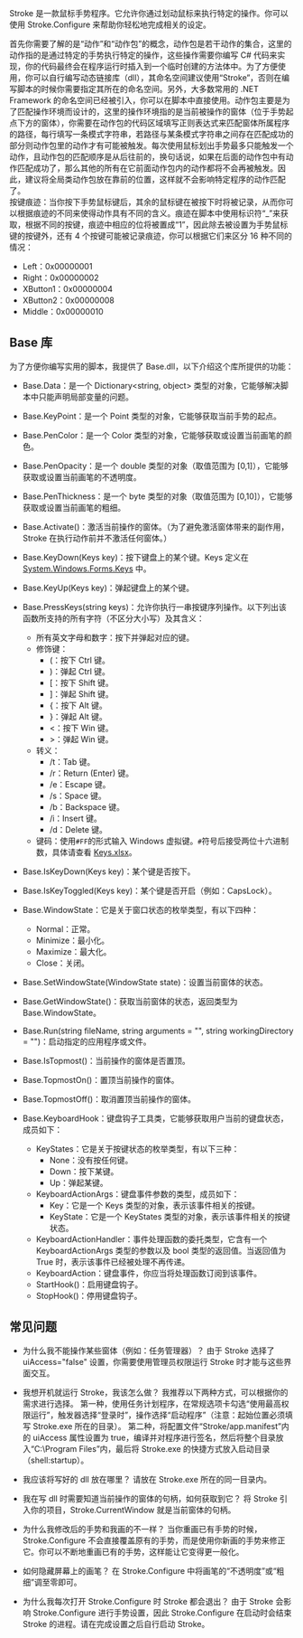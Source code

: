 Stroke 是一款鼠标手势程序。它允许你通过划动鼠标来执行特定的操作。你可以使用 Stroke.Configure 来帮助你轻松地完成相关的设定。

首先你需要了解的是“动作”和“动作包”的概念，动作包是若干动作的集合，这里的动作指的是通过特定的手势执行特定的操作，这些操作需要你编写 C# 代码来实现，你的代码最终会在程序运行时插入到一个临时创建的方法体中。为了方便使用，你可以自行编写动态链接库（dll），其命名空间建议使用“Stroke”，否则在编写脚本的时候你需要指定其所在的命名空间。另外，大多数常用的 .NET Framework 的命名空间已经被引入，你可以在脚本中直接使用。动作包主要是为了匹配操作环境而设计的，这里的操作环境指的是当前被操作的窗体（位于手势起点下方的窗体），你需要在动作包的代码区域填写正则表达式来匹配窗体所属程序的路径，每行填写一条模式字符串，若路径与某条模式字符串之间存在匹配成功的部分则动作包里的动作才有可能被触发。每次使用鼠标划出手势最多只能触发一个动作，且动作包的匹配顺序是从后往前的，换句话说，如果在后面的动作包中有动作匹配成功了，那么其他的所有在它前面动作包内的动作都将不会再被触发。因此，建议将全局类动作包放在靠前的位置，这样就不会影响特定程序的动作匹配了。  
按键痕迹：当你按下手势鼠标键后，其余的鼠标键在被按下时将被记录，从而你可以根据痕迹的不同来使得动作具有不同的含义。痕迹在脚本中使用标识符“_”来获取，根据不同的按键，痕迹中相应的位将被置成“1”，因此除去被设置为手势鼠标键的按键外，还有 4 个按键可能被记录痕迹，你可以根据它们来区分 16 种不同的情况：
- Left：0x00000001
- Right：0x00000002
- XButton1：0x00000004
- XButton2：0x00000008
- Middle：0x00000010

## Base 库

为了方便你编写实用的脚本，我提供了 Base.dll，以下介绍这个库所提供的功能：

- Base.Data：是一个 Dictionary<string, object> 类型的对象，它能够解决脚本中只能声明局部变量的问题。

- Base.KeyPoint：是一个 Point 类型的对象，它能够获取当前手势的起点。

- Base.PenColor：是一个 Color 类型的对象，它能够获取或设置当前画笔的颜色。

- Base.PenOpacity：是一个 double 类型的对象（取值范围为 \[0,1\]），它能够获取或设置当前画笔的不透明度。

- Base.PenThickness：是一个 byte 类型的对象（取值范围为 \[0,10\]），它能够获取或设置当前画笔的粗细。

- Base.Activate()：激活当前操作的窗体。（为了避免激活窗体带来的副作用，Stroke 在执行动作前并不激活任何窗体。）

- Base.KeyDown(Keys key)：按下键盘上的某个键。Keys 定义在 [System.Windows.Forms.Keys](https://docs.microsoft.com/en-us/dotnet/api/system.windows.forms.keys) 中。

- Base.KeyUp(Keys key)：弹起键盘上的某个键。

- Base.PressKeys(string keys)：允许你执行一串按键序列操作。以下列出该函数所支持的所有字符（不区分大小写）及其含义：
  - 所有英文字母和数字：按下并弹起对应的键。
  - 修饰键：
    - (：按下 Ctrl 键。
    - )：弹起 Ctrl 键。
    - \[：按下 Shift 键。
    - \]：弹起 Shift 键。
    - {：按下 Alt 键。
    - }：弹起 Alt 键。
    - \<：按下 Win 键。
    - \>：弹起 Win 键。
  - 转义：
    - /t：Tab 键。
    - /r：Return (Enter) 键。
    - /e：Escape 键。
    - /s：Space 键。
    - /b：Backspace 键。
    - /i：Insert 键。
    - /d：Delete 键。
  - 键码：使用`#FF`的形式输入 Windows 虚拟键。`#`符号后接受两位十六进制数，具体请查看 [Keys.xlsx](https://github.com/poerin/Stroke/raw/master/Material/Keys.xlsx)。

- Base.IsKeyDown(Keys key)：某个键是否按下。

- Base.IsKeyToggled(Keys key)：某个键是否开启（例如：CapsLock）。

- Base.WindowState：它是关于窗口状态的枚举类型，有以下四种：
  - Normal：正常。
  - Minimize：最小化。
  - Maximize：最大化。
  - Close：关闭。

- Base.SetWindowState(WindowState state)：设置当前窗体的状态。

- Base.GetWindowState()：获取当前窗体的状态，返回类型为 Base.WindowState。

- Base.Run(string fileName, string arguments = "", string workingDirectory = "")：启动指定的应用程序或文件。

- Base.IsTopmost()：当前操作的窗体是否置顶。

- Base.TopmostOn()：置顶当前操作的窗体。

- Base.TopmostOff()：取消置顶当前操作的窗体。

- Base.KeyboardHook：键盘钩子工具类，它能够获取用户当前的键盘状态，成员如下：
  - KeyStates：它是关于按键状态的枚举类型，有以下三种：
    - None：没有按任何键。
    - Down：按下某键。
    - Up：弹起某键。
  - KeyboardActionArgs：键盘事件参数的类型，成员如下：
    - Key：它是一个 Keys 类型的对象，表示该事件相关的按键。
    - KeyState：它是一个 KeyStates 类型的对象，表示该事件相关的按键状态。
  - KeyboardActionHandler：事件处理函数的委托类型，它含有一个 KeyboardActionArgs 类型的参数以及 bool 类型的返回值。当返回值为 True 时，表示该事件已经被处理不再传递。
  - KeyboardAction：键盘事件，你应当将处理函数订阅到该事件。
  - StartHook()：启用键盘钩子。
  - StopHook()：停用键盘钩子。


## 常见问题

- 为什么我不能操作某些窗体（例如：任务管理器）？
由于 Stroke 选择了 uiAccess="false" 设置，你需要使用管理员权限运行 Stroke 时才能与这些界面交互。

- 我想开机就运行 Stroke，我该怎么做？
我推荐以下两种方式，可以根据你的需求进行选择。
第一种，使用任务计划程序，在常规选项卡勾选“使用最高权限运行”，触发器选择“登录时”，操作选择“启动程序”（注意：起始位置必须填写 Stroke.exe 所在的目录）。
第二种，将配置文件“Stroke/app.manifest”内的 uiAccess 属性设置为 true，编译并对程序进行签名，然后将整个目录放入“C:\Program Files”内，最后将 Stroke.exe 的快捷方式放入启动目录（shell:startup）。

- 我应该将写好的 dll 放在哪里？
请放在 Stroke.exe 所在的同一目录内。

- 我在写 dll 时需要知道当前操作的窗体的句柄，如何获取到它？
将 Stroke 引入你的项目，Stroke.CurrentWindow 就是当前窗体的句柄。

- 为什么我修改后的手势和我画的不一样？
当你重画已有手势的时候，Stroke.Configure 不会直接覆盖原有的手势，而是使用你新画的手势来修正它。你可以不断地重画已有的手势，这样能让它变得更一般化。

- 如何隐藏屏幕上的画笔？
在 Stroke.Configure 中将画笔的“不透明度”或“粗细”调至零即可。

- 为什么我每次打开 Stroke.Configure 时 Stroke 都会退出？
由于 Stroke 会影响 Stroke.Configure 进行手势设置，因此 Stroke.Configure 在启动时会结束 Stroke 的进程。请在完成设置之后自行启动 Stroke。
